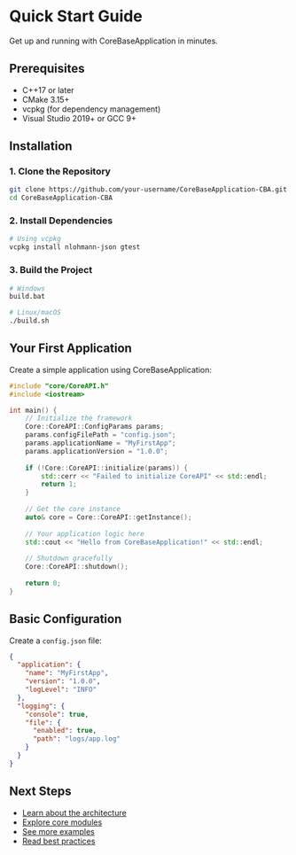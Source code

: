 # Quick Start Guide

Get up and running with CoreBaseApplication in minutes.

## Prerequisites

- C++17 or later
- CMake 3.15+
- vcpkg (for dependency management)
- Visual Studio 2019+ or GCC 9+

## Installation

### 1. Clone the Repository

```bash
git clone https://github.com/your-username/CoreBaseApplication-CBA.git
cd CoreBaseApplication-CBA
```

### 2. Install Dependencies

```bash
# Using vcpkg
vcpkg install nlohmann-json gtest
```

### 3. Build the Project

```bash
# Windows
build.bat

# Linux/macOS
./build.sh
```

## Your First Application

Create a simple application using CoreBaseApplication:

```cpp
#include "core/CoreAPI.h"
#include <iostream>

int main() {
    // Initialize the framework
    Core::CoreAPI::ConfigParams params;
    params.configFilePath = "config.json";
    params.applicationName = "MyFirstApp";
    params.applicationVersion = "1.0.0";
    
    if (!Core::CoreAPI::initialize(params)) {
        std::cerr << "Failed to initialize CoreAPI" << std::endl;
        return 1;
    }
    
    // Get the core instance
    auto& core = Core::CoreAPI::getInstance();
    
    // Your application logic here
    std::cout << "Hello from CoreBaseApplication!" << std::endl;
    
    // Shutdown gracefully
    Core::CoreAPI::shutdown();
    
    return 0;
}
```

## Basic Configuration

Create a `config.json` file:

```json
{
  "application": {
    "name": "MyFirstApp",
    "version": "1.0.0",
    "logLevel": "INFO"
  },
  "logging": {
    "console": true,
    "file": {
      "enabled": true,
      "path": "logs/app.log"
    }
  }
}
```

## Next Steps

- [Learn about the architecture](../architecture/overview.md)
- [Explore core modules](../modules/core-api.md)
- [See more examples](../examples/basic-app.md)
- [Read best practices](../development/best-practices.md)